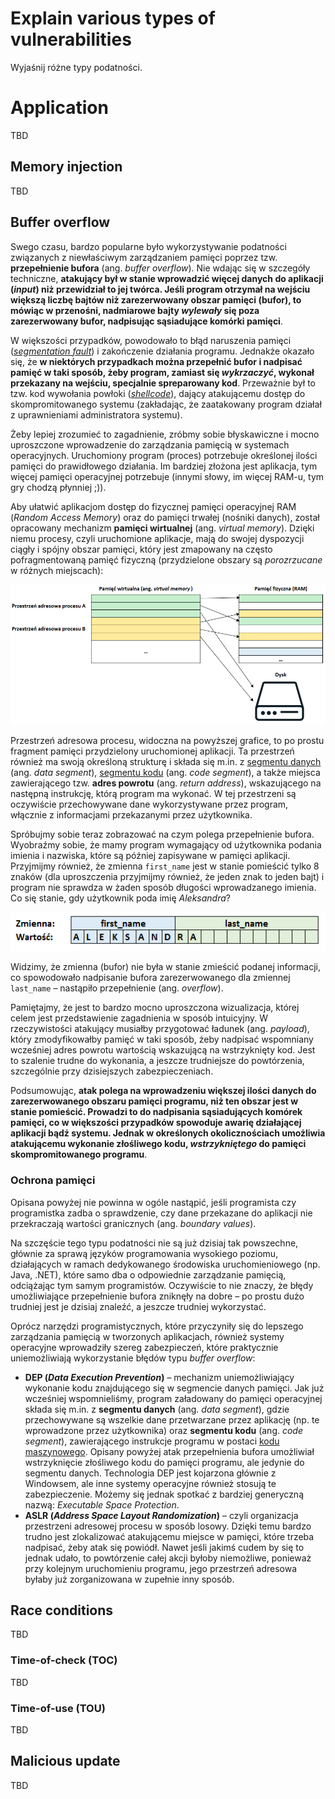 # Explain various types of vulnerabilities
Wyjaśnij różne typy podatności.
# Application
TBD
## Memory injection
TBD
## Buffer overflow
Swego czasu, bardzo popularne było wykorzystywanie podatności związanych z niewłaściwym zarządzaniem pamięci poprzez tzw. **przepełnienie bufora** (ang. *buffer overflow*). Nie wdając się w szczegóły techniczne, **atakujący był w stanie wprowadzić więcej danych do aplikacji (*input*) niż przewidział to jej twórca. Jeśli program otrzymał na wejściu większą liczbę bajtów niż zarezerwowany obszar pamięci (bufor), to mówiąc w przenośni, nadmiarowe bajty *wylewały* się poza zarezerwowany bufor, nadpisując sąsiadujące komórki pamięci**.

W większości przypadków, powodowało to błąd naruszenia pamięci ([*segmentation fault*](https://en.wikipedia.org/wiki/Segmentation_fault)) i zakończenie działania programu. Jednakże okazało się, że **w niektórych przypadkach można przepełnić bufor i nadpisać pamięć w taki sposób, żeby program, zamiast się *wykrzaczyć*, wykonał przekazany na wejściu, specjalnie spreparowany kod**. Przeważnie był to tzw. kod wywołania powłoki ([*shellcode*](https://en.wikipedia.org/wiki/Shellcode)), dający atakującemu dostęp do skompromitowanego systemu (zakładając, że zaatakowany program działał z uprawnieniami administratora systemu).

Żeby lepiej zrozumieć to zagadnienie, zróbmy sobie błyskawiczne i mocno uproszczone wprowadzenie do zarządzania pamięcią w systemach operacyjnych. Uruchomiony program (proces) potrzebuje określonej ilości pamięci do prawidłowego działania. Im bardziej złożona jest aplikacja, tym więcej pamięci operacyjnej potrzebuje (innymi słowy, im więcej RAM-u, tym gry chodzą płynniej ;)).

Aby ułatwić aplikacjom dostęp do fizycznej pamięci operacyjnej RAM (_Random Access Memory_) oraz do pamięci trwałej (nośniki danych), został opracowany mechanizm **pamięci wirtualnej** (ang. *virtual memory*). Dzięki niemu procesy, czyli uruchomione aplikacje, mają do swojej dyspozycji ciągły i spójny obszar pamięci, który jest zmapowany na często pofragmentowaną pamięć fizyczną (przydzielone obszary są *porozrzucane* w różnych miejscach):

![virtual-memory](https://github.com/mieczyk/comptia-security-plus-po-polsku/blob/main/media/2-3-buffer-overflow-virtual-memory.png)

Przestrzeń adresowa procesu, widoczna na powyższej grafice, to po prostu fragment pamięci przydzielony uruchomionej aplikacji. Ta przestrzeń również ma swoją określoną strukturę i składa się m.in. z [segmentu danych](https://en.wikipedia.org/wiki/Data_segment) (ang. *data segment*), [segmentu kodu](https://en.wikipedia.org/wiki/Code_segment) (ang. *code segment*), a także miejsca zawierającego tzw. **adres powrotu** (ang. *return address*), wskazującego na następną instrukcję, którą program ma wykonać. W tej przestrzeni są oczywiście przechowywane dane wykorzystywane przez program, włącznie z informacjami przekazanymi przez użytkownika.

Spróbujmy sobie teraz zobrazować na czym polega przepełnienie bufora. Wyobraźmy sobie, że mamy program wymagający od użytkownika podania imienia i nazwiska, które są później zapisywane w pamięci aplikacji. Przyjmijmy również, że zmienna `first_name` jest w stanie pomieścić tylko 8 znaków (dla uproszczenia przyjmijmy również, że jeden znak to jeden bajt) i program nie sprawdza w żaden sposób długości wprowadzanego imienia. Co się stanie, gdy użytkownik poda imię *Aleksandra*?

![buffer-overflow-example](https://github.com/mieczyk/comptia-security-plus-po-polsku/blob/main/media/2-3-buffer-overflow-example.png)

Widzimy, że zmienna (bufor) nie była w stanie zmieścić podanej informacji, co spowodowało nadpisanie bufora zarezerwowanego dla zmiennej `last_name` – nastąpiło przepełnienie (ang. *overflow*).

Pamiętajmy, że jest to bardzo mocno uproszczona wizualizacja, której celem jest przedstawienie zagadnienia w sposób intuicyjny. W rzeczywistości atakujący musiałby przygotować ładunek (ang. *payload*), który zmodyfikowałby pamięć w taki sposób, żeby nadpisać wspomniany wcześniej adres powrotu wartością wskazującą na wstrzyknięty kod. Jest to szalenie trudne do wykonania, a jeszcze trudniejsze do powtórzenia, szczególnie przy dzisiejszych zabezpieczeniach.

Podsumowując, **atak polega na wprowadzeniu większej ilości danych do zarezerwowanego obszaru pamięci programu, niż ten obszar jest w stanie pomieścić. Prowadzi to do nadpisania sąsiadujących komórek pamięci, co w większości przypadków spowoduje awarię działającej aplikacji bądź systemu. Jednak w określonych okolicznościach umożliwia atakującemu wykonanie złośliwego kodu, *wstrzykniętego* do pamięci skompromitowanego programu**.
### Ochrona pamięci
Opisana powyżej nie powinna w ogóle nastąpić, jeśli programista czy programistka zadba o sprawdzenie, czy dane przekazane do aplikacji nie przekraczają wartości granicznych (ang. *boundary values*).

Na szczęście tego typu podatności nie są już dzisiaj tak powszechne, głównie za sprawą języków programowania wysokiego poziomu, działających w ramach dedykowanego środowiska uruchomieniowego (np. Java, .NET), które samo dba o odpowiednie zarządzanie pamięcią, odciążając tym samym programistów. Oczywiście to nie znaczy, że błędy umożliwiające przepełnienie bufora zniknęły na dobre – po prostu dużo trudniej jest je dzisiaj znaleźć, a jeszcze trudniej wykorzystać.

Oprócz narzędzi programistycznych, które przyczyniły się do lepszego zarządzania pamięcią w tworzonych aplikacjach, również systemy operacyjne wprowadziły szereg zabezpieczeń, które praktycznie uniemożliwiają wykorzystanie błędów typu *buffer overflow*:
- **DEP (*Data Execution Prevention*)** – mechanizm uniemożliwiający wykonanie kodu znajdującego się w segmencie danych pamięci. Jak już wcześniej wspomnieliśmy, program załadowany do pamięci operacyjnej składa się m.in. z **segmentu danych** (ang. _data segment_), gdzie przechowywane są wszelkie dane przetwarzane przez aplikację (np. te wprowadzone przez użytkownika) oraz **segmentu kodu** (ang. *code segment*), zawierającego instrukcje programu w postaci [kodu maszynowego](https://en.wikipedia.org/wiki/Machine_code). Opisany powyżej atak przepełnienia bufora umożliwiał wstrzyknięcie złośliwego kodu do pamięci programu, ale jedynie do segmentu danych. Technologia DEP jest kojarzona głównie z Windowsem, ale inne systemy operacyjne również stosują te zabezpieczenie. Możemy się jednak spotkać z bardziej generyczną nazwą: *Executable Space Protection*.
- **ASLR (*Address Space Layout Randomization*)** – czyli organizacja przestrzeni adresowej procesu w sposób losowy. Dzięki temu bardzo trudno jest zlokalizować atakującemu miejsce w pamięci, które trzeba nadpisać, żeby atak się powiódł. Nawet jeśli jakimś cudem by się to jednak udało, to powtórzenie całej akcji byłoby niemożliwe, ponieważ przy kolejnym uruchomieniu programu, jego przestrzeń adresowa byłaby już zorganizowana w zupełnie inny sposób.
## Race conditions
TBD
### Time-of-check (TOC)
TBD
### Time-of-use (TOU)
TBD
## Malicious update
TBD

